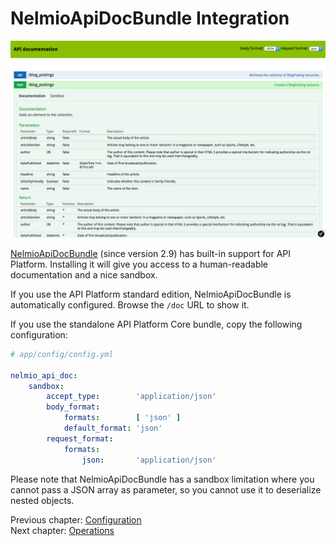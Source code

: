 # NelmioApiDocBundle Integration

![Screenshot of ApiBundle integrated with NelmioApiDocBundle](../tutorial/images/api-doc.png)

[NelmioApiDocBundle](https://github.com/nelmio/NelmioApiDocBundle) (since version 2.9) has built-in support for API Platform.
Installing it will give you access to a human-readable documentation and a nice sandbox.

If you use the API Platform standard edition, NelmioApiDocBundle is automatically configured. Browse the `/doc` URL to show
it.

If you use the standalone API Platform Core bundle, copy the following configuration:

```yaml
# app/config/config.yml

nelmio_api_doc:
    sandbox:
        accept_type:        'application/json'
        body_format:
            formats:        [ 'json' ]
            default_format: 'json'
        request_format:
            formats:
                json:       'application/json'
```

Please note that NelmioApiDocBundle has a sandbox limitation where you cannot pass a JSON array as parameter, so you cannot
use it to deserialize nested objects.

Previous chapter: [Configuration](configuration.md)<br>
Next chapter: [Operations](operations.md)

